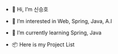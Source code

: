 - 👋 Hi, I’m 신승호
- 👀 I’m interested in Web, Spring, Java, A.I
- 🌱 I’m currently learning Spring, Java

- 📦 Here is my Project List
  

